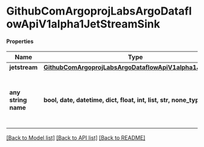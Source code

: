 # GithubComArgoprojLabsArgoDataflowApiV1alpha1JetStreamSink

#### Properties
Name | Type | Description | Notes
------------ | ------------- | ------------- | -------------
**jetstream** | [**GithubComArgoprojLabsArgoDataflowApiV1alpha1JetStream**](GithubComArgoprojLabsArgoDataflowApiV1alpha1JetStream.md) |  | [optional] 
**any string name** | **bool, date, datetime, dict, float, int, list, str, none_type** | any string name can be used but the value must be the correct type | [optional]

[[Back to Model list]](../README.md#documentation-for-models) [[Back to API list]](../README.md#documentation-for-api-endpoints) [[Back to README]](../README.md)

